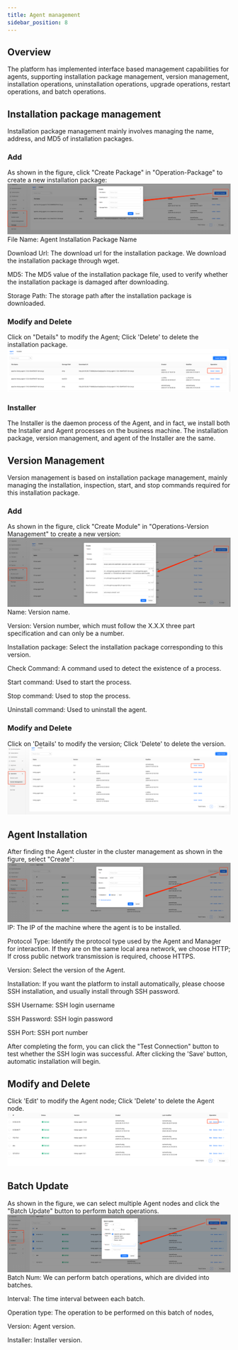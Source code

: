 ```yaml
---
title: Agent management
sidebar_position: 8
---
```


## Overview
The platform has implemented interface based management capabilities for agents, supporting installation package management, version management, installation operations, uninstallation operations, upgrade operations, restart operations, and batch operations.

## Installation package management
Installation package management mainly involves managing the name, address, and MD5 of installation packages.
### Add
As shown in the figure, click "Create Package" in "Operation-Package" to create a new installation package:
![](img/agent_package_new.png)
File Name: Agent Installation Package Name

Download Url: The download url for the installation package. We download the installation package through wget.

MD5: The MD5 value of the installation package file, used to verify whether the installation package is damaged after downloading.

Storage Path: The storage path after the installation package is downloaded.

### Modify and Delete
Click on "Details" to modify the Agent; Click 'Delete' to delete the installation package.
![](img/agent_package_modify_delete.png)

### Installer 
The Installer is the daemon process of the Agent, and in fact, we install both the Installer and Agent processes on the business machine. The installation package, version management, and agent of the Installer are the same.

## Version Management
Version management is based on installation package management, mainly managing the installation, inspection, start, and stop commands required for this installation package.
### Add
As shown in the figure, click "Create Module" in "Operations-Version Management" to create a new version:
![](img/agent_version_new.png)
Name: Version name.

Version: Version number, which must follow the X.X.X three part specification and can only be a number.

Installation package: Select the installation package corresponding to this version.

Check Command: A command used to detect the existence of a process.

Start command: Used to start the process.

Stop command: Used to stop the process.

Uninstall command: Used to uninstall the agent.

### Modify and Delete
Click on 'Details' to modify the version; Click 'Delete' to delete the version.
![](img/agent_version_modify_delete.png)


## Agent Installation
After finding the Agent cluster in the cluster management as shown in the figure, select "Create":
![](img/agent_install.png)
IP: The IP of the machine where the agent is to be installed.

Protocol Type: Identify the protocol type used by the Agent and Manager for interaction. If they are on the same local area network, we choose HTTP; If cross public network transmission is required, choose HTTPS.

Version: Select the version of the Agent.

Installation: If you want the platform to install automatically, please choose SSH installation, and usually install through SSH password.

SSH Username: SSH login username

SSH Password: SSH login password

SSH Port: SSH port number

After completing the form, you can click the "Test Connection" button to test whether the SSH login was successful.
After clicking the 'Save' button, automatic installation will begin.
## Modify and Delete
Click 'Edit' to modify the Agent node; Click 'Delete' to delete the Agent node.
![](img/agent_modify_delete.png)

## Batch Update
As shown in the figure, we can select multiple Agent nodes and click the "Batch Update" button to perform batch operations.
![](img/agent_batch.png)
Batch Num: We can perform batch operations, which are divided into batches.

Interval: The time interval between each batch.

Operation type: The operation to be performed on this batch of nodes,

Version: Agent version.

Installer: Installer version.